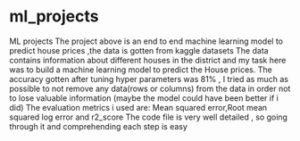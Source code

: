 # ml_projects
ML projects
The project above is an end to end machine learning model to predict house prices ,the data is gotten from kaggle datasets
The data contains information about different houses in the district and my task here was to build a machine learning model to predict the House prices.
The accuracy gotten after tuning hyper parameters was 81% , I tried as much as possible to not remove any data(rows or columns) from the data in order not to lose valuable information (maybe the model could have been better if i did)
The evaluation metrics i used are: Mean squared error,Root mean squared log error and r2_score
The code file is very well detailed , so going through it and comprehending each step is easy
